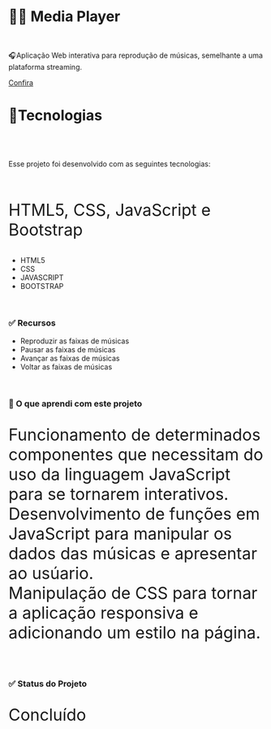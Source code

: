 # 👨‍💻 Media Player
<br>
  <p>🎧Aplicação Web interativa para reprodução de músicas, semelhante a uma plataforma streaming.</p>
    <a href="https://sun-music.netlify.app">Confira</a>
  <br>
<div>
  <h1>🚀Tecnologias<h1>
</div>
  <br>  
    <p>Esse projeto foi desenvolvido com as seguintes tecnologias:</p>
  <br>  
  <p style="font-size:2rem;">HTML5, CSS, JavaScript e Bootstrap</p>
    <ul>
      <li>HTML5</li>
      <li>CSS</li>
      <li>JAVASCRIPT</li>
      <li>BOOTSTRAP</li>
    </ul>
  <br>
    <div>
  <h3>✅ Recursos</h3>
  <ul>
    <li>Reproduzir as faixas de músicas</li>
    <li>Pausar as faixas de músicas</li>
    <li>Avançar as faixas de músicas</li>
    <li>Voltar as faixas de músicas</li>
  </ul>
  <p style"font-size:2rem;"></p>
</div>
    <br>
<div>
  <h3>🦾 O que aprendi com este projeto</h3>
  <p style="font-size:2rem;">Funcionamento de determinados componentes que necessitam do uso da linguagem JavaScript para se tornarem interativos.<br>
    Desenvolvimento de funções em JavaScript para manipular os dados das músicas e apresentar ao usúario.<br>
    Manipulação de CSS para tornar a aplicação responsiva e adicionando um estilo na página.
  </p>
</div>
    <br>
<div>
  <h3>✅ Status do Projeto</h3>
  <p style="font-size:2rem;">Concluído</p>
</div>
    <br>
